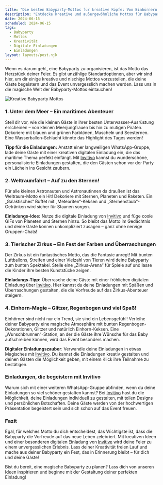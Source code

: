 ```yaml
---
title: "Die besten Babyparty-Mottos für kreative Köpfe: Von Einhörnern bis hin zu Astronauten"
description: "Entdecke kreative und außergewöhnliche Mottos für Babypartys, die deine Feier zu einem unvergesslichen Erlebnis machen. Plus - Personalisiere deine Einladungen mit einem besonderen Touch!"
date: 2024-06-15
scheduled: 2024-06-15
tags:
  - Babyparty
  - Mottos
  - Kreativität
  - Digitale Einladungen
  - Einladungen
layout: layouts/post.njk
---
```


Wenn es darum geht, eine Babyparty zu organisieren, ist das Motto das Herzstück deiner Feier. Es gibt unzählige Standardoptionen, aber wir sind hier, um dir einige kreative und nischige Mottos vorzustellen, die deine Gäste begeistern und das Event unvergesslich machen werden. Lass uns in die magische Welt der Babyparty-Mottos eintauchen!

![Kreative Babyparty Mottos](/img/babyparty-mottos.webp)

### 1. **Unter dem Meer – Ein maritimes Abenteuer**

Stell dir vor, wie die kleinen Gäste in ihrer besten Unterwasser-Ausrüstung erscheinen – von kleinen Meerjungfrauen bis hin zu mutigen Piraten. Dekoriere mit blauen und grünen Farbtönen, Muscheln und Seesternen. Eine Wasserballon-Schlacht könnte das Highlight des Tages werden!

**Tipp für die Einladungen:** Anstatt einer langweiligen WhatsApp-Gruppe, lade deine Gäste mit einer kreativen digitalen Einladung ein, die das maritime Thema perfekt einfängt. Mit [Invitivo](https://invitivo.com) kannst du wunderschöne, personalisierte Einladungen gestalten, die den Gästen schon vor der Party ein Lächeln ins Gesicht zaubern.

### 2. **Weltraumfahrt – Auf zu den Sternen!**

Für alle kleinen Astronauten und Astronautinnen da draußen ist das Weltraum-Motto ein Hit! Dekoriere mit Sternen, Planeten und Raketen. Ein „Galaktisches“ Buffet mit „Meteoriten“-Keksen und „Sternenstaub“-Getränken wird sicher für Staunen sorgen.

**Einladungs-Idee:** Nutze die digitale Einladung von [Invitivo](https://invitivo.com) und füge coole GIFs von Planeten und Sternen hinzu. So bleibt das Motto im Gedächtnis und deine Gäste können unkompliziert zusagen – ganz ohne nervige Gruppen-Chats!

### 3. **Tierischer Zirkus – Ein Fest der Farben und Überraschungen**

Der Zirkus ist ein fantastisches Motto, das die Fantasie anregt! Mit bunten Luftballons, Streifen und einer Vielzahl von Tieren wird deine Babyparty zum bunten Spektakel. Stelle eine „Zirkus-Arena“ für Spiele auf und lasse die Kinder ihre besten Kunststücke zeigen.

**Einladungs-Tipp:** Überrasche deine Gäste mit einer fröhlichen digitalen Einladung über [Invitivo](https://invitivo.com). Hier kannst du deine Einladungen mit Späßen und Überraschungen gestalten, die die Vorfreude auf das Zirkus-Abenteuer steigern.

### 4. **Einhorn-Magie – Glitzer, Regenbogen und viel Spaß!**

Einhörner sind nicht nur ein Trend, sie sind ein Lebensgefühl! Verleihe deiner Babyparty eine magische Atmosphäre mit bunten Regenbogen-Dekorationen, Glitzer und natürlich Einhorn-Keksen. Eine „Wunschbrunnen“-Station, an der die Gäste ihre Wünsche für das Baby aufschreiben können, wird das Event besonders machen.

**Digitaler Einladungszauber:** Verwandle deine Einladungen in etwas Magisches mit [Invitivo](https://invitivo.com). Du kannst die Einladungen kreativ gestalten und deinen Gästen die Möglichkeit geben, mit einem Klick ihre Teilnahme zu bestätigen.

### **Einladungen, die begeistern mit [Invitivo](https://invitivo.com/create)**

Warum sich mit einer weiteren WhatsApp-Gruppe abfinden, wenn du deine Einladungen so viel schöner gestalten kannst? Bei [Invitivo](https://invitivo.com) hast du die Möglichkeit, deine Einladungen individuell zu gestalten, mit tollen Designs und persönlichen Botschaften. Deine Gäste werden von der hochwertigen Präsentation begeistert sein und sich schon auf das Event freuen.

### **Fazit**

Egal, für welches Motto du dich entscheidest, das Wichtigste ist, dass die Babyparty die Vorfreude auf das neue Leben zelebriert. Mit kreativen Ideen und einer besonderen digitalen Einladung von [Invitivo](https://invitivo.com) wird deine Feier zu einem unvergesslichen Erlebnis. Lass deiner Kreativität freien Lauf und mache aus deiner Babyparty ein Fest, das in Erinnerung bleibt – für dich und deine Gäste!

Bist du bereit, eine magische Babyparty zu planen? Lass dich von unseren Ideen inspirieren und beginne mit der Gestaltung deiner perfekten Einladung!
